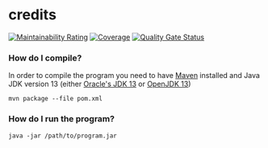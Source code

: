 # credits

[![Maintainability Rating](https://sonarcloud.io/api/project_badges/measure?project=creditoro_desktop-client&metric=sqale_rating)](https://sonarcloud.io/dashboard?id=creditoro_desktop-client)
[![Coverage](https://sonarcloud.io/api/project_badges/measure?project=creditoro_desktop-client&metric=coverage)](https://sonarcloud.io/dashboard?id=creditoro_desktop-client)
[![Quality Gate Status](https://sonarcloud.io/api/project_badges/measure?project=creditoro_desktop-client&metric=alert_status)](https://sonarcloud.io/dashboard?id=creditoro_desktop-client)



### How do I compile?
In order to compile the program you need to have [Maven](https://maven.apache.org/install.html) installed and Java JDK version 13 (either [Oracle's JDK 13](https://www.oracle.com/technetwork/java/javase/downloads/jdk13-downloads-5672538.html) or [OpenJDK 13](https://openjdk.java.net/projects/jdk/13/))

`mvn package --file pom.xml`

### How do I run the program?
`java -jar /path/to/program.jar`

